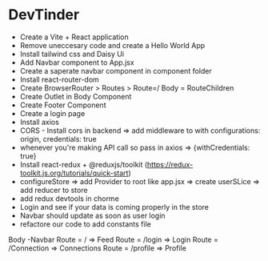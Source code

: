 # DevTinder

- Create a Vite + React application
- Remove uneccesary code and create a Hello World App
- Install tailwind css and Daisy Ui 
- Add Navbar component to App.jsx
- Create a saperate navbar component in component folder
- Install react-router-dom
- Create BrowserRouter > Routes >  Route=/ Body = RouteChildren
- Create Outlet in Body Component
- Create Footer Component 
- Create a login page 
- Install axios
- CORS - Install cors in backend => add middleware to  with configurations: origin, credentials: true
- whenever you're making API call so pass in axios => {withCredentials: true}
- Install react-redux + @reduxjs/toolkit (https://redux-toolkit.js.org/tutorials/quick-start)
- configureStore => add Provider to root like app.jsx => create userSLice => add reducer to store
- add redux devtools in chorme
- Login and see if your data is coming properly in the store
- Navbar should update as soon as user login
- refactore our code to add constants file



Body
  -Navbar
  Route = / => Feed
  Route = /login => Login
  Route = /Connection => Connections
  Route = /profile  => Profile